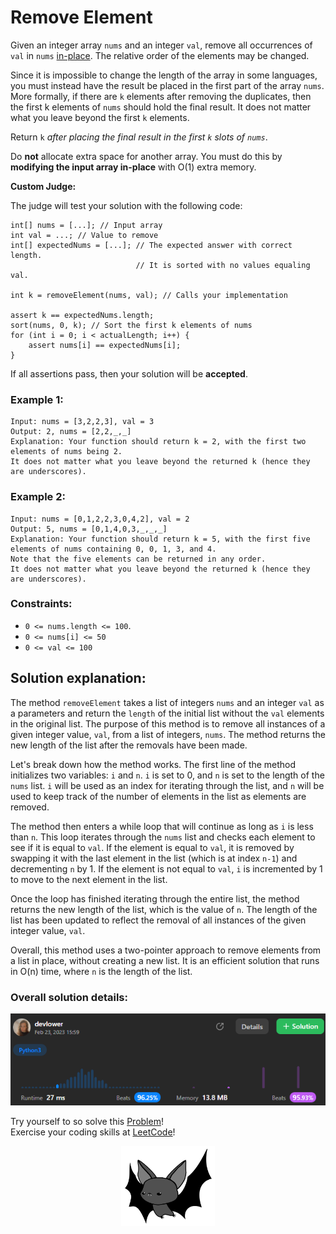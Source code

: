 # Remove Element

Given an integer array `nums` and an integer `val`, remove all occurrences of `val` in `nums` [in-place](https://en.wikipedia.org/wiki/In-place_algorithm.). The relative order of the elements may be changed.

Since it is impossible to change the length of the array in some languages, you must instead have the result be placed in the first part of the array `nums`. More formally, if there are `k` elements after removing the duplicates, then the first k elements of `nums` should hold the final result. It does not matter what you leave beyond the first `k` elements.

Return `k` _after placing the final result in the first `k` slots of `nums`_.

Do **not** allocate extra space for another array. You must do this by **modifying the input array in-place** with O(1) extra memory.

**Custom Judge:**

The judge will test your solution with the following code:

```
int[] nums = [...]; // Input array
int val = ...; // Value to remove
int[] expectedNums = [...]; // The expected answer with correct length.
                            // It is sorted with no values equaling val.

int k = removeElement(nums, val); // Calls your implementation

assert k == expectedNums.length;
sort(nums, 0, k); // Sort the first k elements of nums
for (int i = 0; i < actualLength; i++) {
    assert nums[i] == expectedNums[i];
}
```

If all assertions pass, then your solution will be **accepted**.

### Example 1:

```
Input: nums = [3,2,2,3], val = 3
Output: 2, nums = [2,2,_,_]
Explanation: Your function should return k = 2, with the first two elements of nums being 2.
It does not matter what you leave beyond the returned k (hence they are underscores).
```

### Example 2:

```
Input: nums = [0,1,2,2,3,0,4,2], val = 2
Output: 5, nums = [0,1,4,0,3,_,_,_]
Explanation: Your function should return k = 5, with the first five elements of nums containing 0, 0, 1, 3, and 4.
Note that the five elements can be returned in any order.
It does not matter what you leave beyond the returned k (hence they are underscores).
```

### Constraints:

- `0 <= nums.length <= 100`.
- `0 <= nums[i] <= 50`
- `0 <= val <= 100`

## Solution explanation:

The method `removeElement` takes a list of integers `nums` and an integer `val` as a parameters and return the `length` of the initial list without the `val` elements in the original list. The purpose of this method is to remove all instances of a given integer value, `val`, from a list of integers, `nums`. The method returns the new length of the list after the removals have been made.

Let's break down how the method works. The first line of the method initializes two variables: `i` and `n`. `i` is set to 0, and `n` is set to the length of the `nums` list. `i` will be used as an index for iterating through the list, and `n` will be used to keep track of the number of elements in the list as elements are removed.

The method then enters a while loop that will continue as long as `i` is less than `n`. This loop iterates through the `nums` list and checks each element to see if it is equal to `val`. If the element is equal to `val`, it is removed by swapping it with the last element in the list (which is at index `n-1`) and decrementing `n` by 1. If the element is not equal to `val`, `i` is incremented by 1 to move to the next element in the list.

Once the loop has finished iterating through the entire list, the method returns the new length of the list, which is the value of `n`. The length of the list has been updated to reflect the removal of all instances of the given integer value, `val`.

Overall, this method uses a two-pointer approach to remove elements from a list in place, without creating a new list. It is an efficient solution that runs in O(n) time, where `n` is the length of the list.

### Overall solution details:

 <p align="center">
    <img src="src/solutionDetails.png" alt="Solution Details" width="650">
</p>

Try yourself to so solve this [Problem](https://leetcode.com/problems/remove-element/)!
<br>
Exercise your coding skills at [LeetCode](https://leetcode.com)!

<p align="center">
  <img src="src/bat.png" alt="devlower logo" width="150">
</p>

